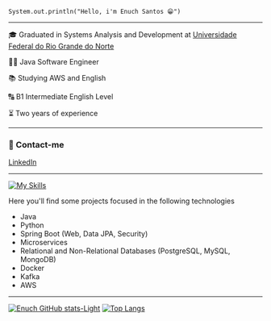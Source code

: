 `System.out.println("Hello, i'm Enuch Santos 😁")`

<hr>

<p>🎓 Graduated in Systems Analysis and Development at <a href="https://www.ufrn.br">Universidade Federal do Rio Grande do Norte</a> </p>
<p>👨‍💻 Java Software Engineer </p>
<p>📚 Studying AWS and English </p>
<p>🔠 B1 Intermediate English Level</p>
<p>⏳ Two years of experience</p>

<hr>

### 📱 Contact-me
<a href="https://www.linkedin.com/in/enuchsa/">LinkedIn</a>

<hr>

[![My Skills](https://skillicons.dev/icons?i=java,python,spring,react,idea,aws,kafka,docker,maven,postgres,mongo&perline=11)](https://skillicons.dev)

Here you'll find some projects focused in the following technologies
- Java
- Python
- Spring Boot (Web, Data JPA, Security)
- Microservices
- Relational and Non-Relational Databases (PostgreSQL, MySQL, MongoDB)
- Docker
- Kafka
- AWS

<hr>

  [![Enuch GitHub stats-Light](https://github-readme-stats.vercel.app/api?username=enuchsa\&show_icons=true\&theme=default#gh-light-mode-only)](https://github.com/enuchsa/github-readme-stats#responsive-card-theme#gh-light-mode-only)
  [![Top Langs](https://github-readme-stats.vercel.app/api/top-langs/?username=enuchsa&layout=compact)](https://github.com/enuchsa/github-readme-stats)
  
